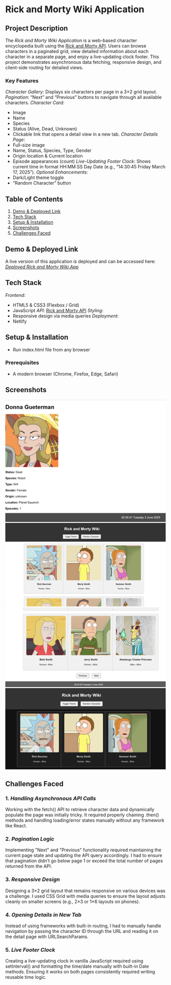 # Rick and Morty Wiki Application

## Project Description

The *Rick and Morty Wiki Application* is a web-based character encyclopedia built using the [Rick and Morty API](https://rickandmortyapi.com/). Users can browse characters in a paginated grid, view detailed information about each character in a separate page, and enjoy a live-updating clock footer. This project demonstrates asynchronous data fetching, responsive design, and client-side routing for detailed views.

### Key Features

*Character Gallery*: Displays six characters per page in a 3×2 grid layout.
*Pagination*: “Next” and “Previous” buttons to navigate through all available characters.
*Character Card*:
  - Image
  - Name
  - Species
  - Status (Alive, Dead, Unknown)
  - Clickable link that opens a detail view in a new tab.
*Character Details Page*:
  - Full-size image
  - Name, Status, Species, Type, Gender
  - Origin location & Current location
  - Episode appearances (count)
*Live-Updating Footer Clock*: Shows current time in format HH:MM:SS Day Date (e.g., “14:30:45 Friday March 17, 2025”).
*Optional Enhancements*:
  - Dark/Light theme toggle
  - “Random Character” button


## Table of Contents

1. [Demo & Deployed Link](#demo--deployed-link)
2. [Tech Stack](#tech-stack)
3. [Setup & Installation](#setup--installation)
4. [Screenshots](#screenshots)
5. [Challenges Faced](#challenges-faced)


## Demo & Deployed Link

A live version of this application is deployed and can be accessed here:  
*[Deployed Rick and Morty Wiki App](https://noor-projct1.netlify.app/)*


## Tech Stack

*Frontend*:
  - HTML5 & CSS3 (Flexbox / Grid)
  - JavaScript
*API*: [Rick and Morty API]('https://rickandmortyapi.com/api/character')
*Styling*:
  - Responsive design via media queries
*Deployment*:
  - Netlify


## Setup & Installation

- Run index.html file from any browser

### Prerequisites

- A modern browser (Chrome, Firefox, Edge, Safari)

## Screenshots

![alt text](<screenshot1.png>)
![alt text](<screenshot2.png>)
![alt text](<screenshot3.png>)
![alt text](<screenshot4.png>)

## Challenges Faced

### 1. *Handling Asynchronous API Calls*

Working with the fetch() API to retrieve character data and dynamically populate the page was initially tricky. It required properly chaining .then() methods and handling loading/error states manually without any framework like React.

### 2. *Pagination Logic*

Implementing "Next" and "Previous" functionality required maintaining the current page state and updating the API query accordingly. I had to ensure that pagination didn’t go below page 1 or exceed the total number of pages returned from the API.

### 3. *Responsive Design*

Designing a 3×2 grid layout that remains responsive on various devices was a challenge. I used CSS Grid with media queries to ensure the layout adjusts cleanly on smaller screens (e.g., 2×3 or 1×6 layouts on phones).

### 4. *Opening Details in New Tab*

Instead of using frameworks with built-in routing, I had to manually handle navigation by passing the character ID through the URL and reading it on the detail page with URLSearchParams.

### 5. *Live Footer Clock*

Creating a live-updating clock in vanilla JavaScript required using setInterval() and formatting the time/date manually with built-in Date methods. Ensuring it works on both pages consistently required writing reusable time logic.